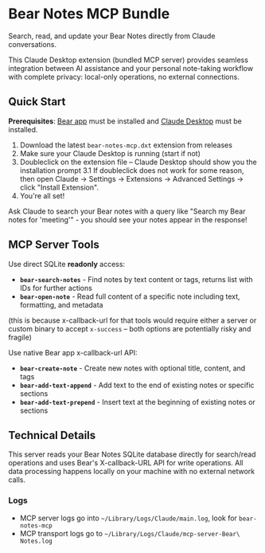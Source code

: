 # Bear Notes MCP Bundle

Search, read, and update your Bear Notes directly from Claude conversations.

This Claude Desktop extension (bundled MCP server) provides seamless integration between AI assistance and your personal note-taking workflow with complete privacy: local-only operations, no external connections.

## Quick Start

**Prerequisites**: [Bear app](https://bear.app/) must be installed and [Claude Desktop](https://claude.ai/download) must be installed.

1. Download the latest `bear-notes-mcp.dxt` extension from releases
2. Make sure your Claude Desktop is running (start if not)
3. Doubleclick on the extension file – Claude Desktop should show you the installation prompt
    3.1 If doubleclick does not work for some reason, then open Claude -> Settings -> Extensions -> Advanced Settings -> click "Install Extension".
4. You're all set!

Ask Claude to search your Bear notes with a query like "Search my Bear notes for 'meeting'" - you should see your notes appear in the response!

## MCP Server Tools

Use direct SQLite **readonly** access:
- **`bear-search-notes`** - Find notes by text content or tags, returns list with IDs for further actions
- **`bear-open-note`** - Read full content of a specific note including text, formatting, and metadata  

(this is because x-callback-url for that tools would require either a server or custom binary to accept `x-success` – both options are potentially risky and fragile)

Use native Bear app x-callback-url API:
- **`bear-create-note`** - Create new notes with optional title, content, and tags
- **`bear-add-text-append`** - Add text to the end of existing notes or specific sections
- **`bear-add-text-prepend`** - Insert text at the beginning of existing notes or sections

## Technical Details

This server reads your Bear Notes SQLite database directly for search/read operations and uses Bear's X-callback-URL API for write operations. All data processing happens locally on your machine with no external network calls.

### Logs
- MCP server logs go into `~/Library/Logs/Claude/main.log`, look for `bear-notes-mcp`
- MCP transport logs go to `~/Library/Logs/Claude/mcp-server-Bear\ Notes.log` 